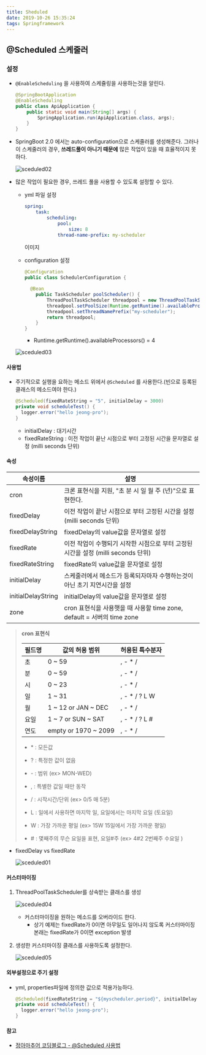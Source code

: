 ```yaml
---
title: Sheduled
date: 2019-10-26 15:35:24
tags: Springframework
---
```



## @Scheduled 스케줄러

### 설정

- `@EnableScheduling` 을 사용하여 스케쥴링을 사용하는것을 알린다.

  ```java
  @SpringBootApplication
  @EnableScheduling
  public class ApiApplication {
      public static void main(String[] args) {
          SpringApplication.run(ApiApplication.class, args);
      }
  }
  ```

- SpringBoot 2.0 에서는 auto-configuration으로 스케줄러를 생성해준다.
  그러나 이 스케줄러의 경우, **쓰레드풀이 아니기 때문에** 많은 작업이 있을 때 효율적이지 못하다.

  ![sceduled02](images/springboot/scheduled/sceduled02.png)

- 많은 작업이 필요한 경우, 쓰레드 풀을 사용할 수 있도록  설정할 수 있다.

  - yml 파일 설정

    ```yaml 
    spring:
    	task:
    		scheduling:
    			pool:
    				size: 8
    			thread-name-prefix: my-scheduler
    ```

    이미지

  - configuration 설정

    ```java
    @Configuration
    public class SchedulerConfiguration {
    
      @Bean
    	public TaskScheduler poolScheduler() {
    		ThreadPoolTaskScheduler threadpool = new ThreadPoolTaskScheduler();
    		threadpool.setPoolSize(Runtime.getRuntime().availableProcessors() * 2);
    		threadpool.setThreadNamePrefix("my-scheduler");
    		return threadpool;
    	} 
    }
    ```

    - Runtime.getRuntime().availableProcessors() = 4

  ![sceduled03](images/springboot/scheduled/sceduled03.png)

#### 사용법

- 주기적으로 실행을 요하는 메소드 위에서 `@Scheduled` 를 사용한다.(빈으로 등록된 클래스의 메소드여야 한다.)

  ```java
  @Scheduled(fixedRateString = "5", initialDelay = 3000) 
  private void scheduleTest() {
  	logger.error("hello jeong-pro"); 
  }
  ```

  - initialDelay : 대기시간
  - fixedRateString : 이전 작업이 끝난 시점으로 부터 고정된 시간을 문자열로 설정 (milli seconds 단위)

#### 속성

| 속성이름           | 설명                                                         |
| ------------------ | ------------------------------------------------------------ |
| cron               | 크론 표현식을 지원, "초 분 시 일 월 주 (년)"으로 표현한다.   |
| fixedDelay         | 이전 작업이 끝난 시점으로 부터 고정된 시간을 설정 (milli seconds 단위) |
| fixedDelayString   | fixedDelay의 value값을 문자열로 설정                         |
| fixedRate          | 이전 작업이 수행되기 시작한 시점으로 부터 고정된 시간을 설정 (milli seconds 단위) |
| fixedRateString    | fixedRate의 value값을 문자열로 설정                          |
| initialDelay       | 스케줄러에서 메소드가 등록되자마자 수행하는것이 아닌 초기 지연시간을 설정 |
| initialDelayString | initialDelay의 value값을 문자열로 설정                       |
| zone               | cron 표현식을 사용햇을 때 사용할 time zone, default = 서버의 time zone |

> **cron 표현식**
>
> | 필드명 | 값의 허용 범위       | 허용된 특수분자 |
> | ------ | -------------------- | --------------- |
> | 초     | 0 ~ 59               | , - * /         |
> | 분     | 0 ~ 59               | , - * /         |
> | 시     | 0 ~ 23               | , - * /         |
> | 일     | 1 ~ 31               | , - * / ? L W   |
> | 월     | 1 ~ 12 or JAN ~ DEC  | , - * /         |
> | 요일   | 1 ~ 7 or SUN ~ SAT   | , - * / ? L #   |
> | 연도   | empty or 1970 ~ 2099 | , - * /         |
>
> - \* : 모든값
>
> - ? : 특정한 값이 없음
>
> - \- : 범위 (ex> MON-WED)
>
> - , : 특별한 값일 때만 동작
>
> - / : 시작시간/단위 (ex> 0/5 매 5분)
>
> - L : 일에서 사용하면 마지막 일, 요일에서는 마지막 요일 (토요일)
>
> - W : 가장 가까운 평일 (ex> 15W 15일에서 가장 가까운 평일)
>
> - \# : 몇째주의 무슨 요일을 표현, 요일#주 (ex> 4#2 2번째주 수요일 )

- fixedDelay vs fixedRate

  ![sceduled01](images/springboot/scheduled/sceduled01.png)

#### 커스터마이징

1. ThreadPoolTaskScheduler를 상속받는 클래스를 생성

   ![sceduled04](images/springboot/scheduled/sceduled04.png)

   - 커스터마이징을 원하는 메소드를 오버라이드 한다.
     - 상기 예제는 fixedRate가 0이면 아무일도 일어나지 않도록 커스터마이징
       본래는 fixedRate가 0이면 exception 발생

2. 생성한 커스터마이징 클래스를 사용하도록 설정한다.

   ![sceduled05](images/springboot/scheduled/sceduled05.png)

#### 외부설정으로 주기 설정

- yml, properties파일에 정의한 값으로 적용가능하다.

  ```java
  @Scheduled(fixedRateString = "${myscheduler.period}", initialDelay = 2000) 
  private void scheduleTest() { 
    logger.error("hello jeong-pro"); 
  }
  ```

#### 참고

- [정아마추어 코딩블로그 - @Scheduled 사용법](https://jeong-pro.tistory.com/186)

<br><br>